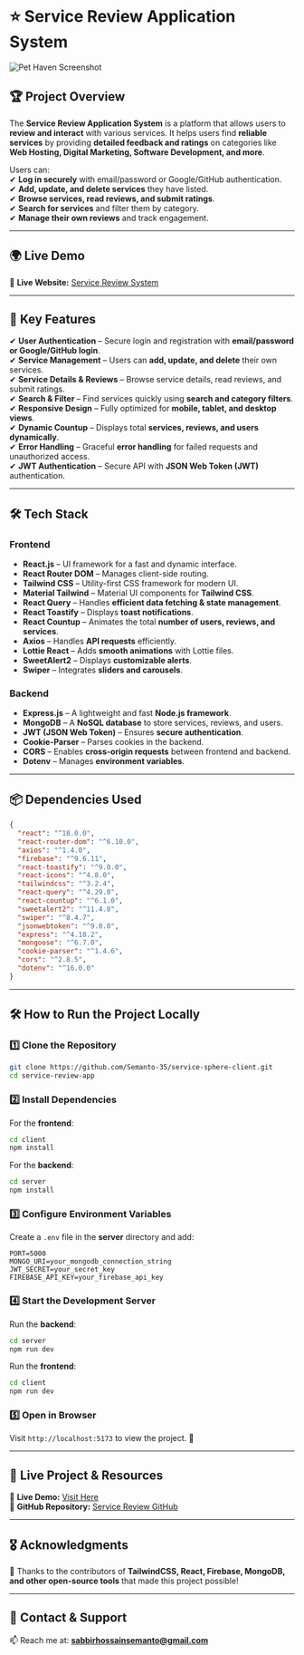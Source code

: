 

# ⭐ **Service Review Application System**  

![Pet Haven Screenshot](https://i.ibb.co/bMFJqDsc/Screenshot-2025-02-05-192137.png)
 

## 🏆 **Project Overview**  
The **Service Review Application System** is a platform that allows users to **review and interact** with various services. It helps users find **reliable services** by providing **detailed feedback and ratings** on categories like **Web Hosting, Digital Marketing, Software Development, and more**.  

Users can:  
✔ **Log in securely** with email/password or Google/GitHub authentication.  
✔ **Add, update, and delete services** they have listed.  
✔ **Browse services, read reviews, and submit ratings**.  
✔ **Search for services** and filter them by category.  
✔ **Manage their own reviews** and track engagement.  

---

## 🌍 **Live Demo**  
🔗 **Live Website:** [Service Review System](https://service-sphere-3137f.web.app/)   

---

## 🚀 **Key Features**  
✔ **User Authentication** – Secure login and registration with **email/password or Google/GitHub login**.  
✔ **Service Management** – Users can **add, update, and delete** their own services.  
✔ **Service Details & Reviews** – Browse service details, read reviews, and submit ratings.  
✔ **Search & Filter** – Find services quickly using **search and category filters**.  
✔ **Responsive Design** – Fully optimized for **mobile, tablet, and desktop views**.  
✔ **Dynamic Countup** – Displays total **services, reviews, and users dynamically**.  
✔ **Error Handling** – Graceful **error handling** for failed requests and unauthorized access.  
✔ **JWT Authentication** – Secure API with **JSON Web Token (JWT)** authentication.  

---

## 🛠️ **Tech Stack**  

### **Frontend**  
- **React.js** – UI framework for a fast and dynamic interface.  
- **React Router DOM** – Manages client-side routing.  
- **Tailwind CSS** – Utility-first CSS framework for modern UI.  
- **Material Tailwind** – Material UI components for **Tailwind CSS**.  
- **React Query** – Handles **efficient data fetching & state management**.  
- **React Toastify** – Displays **toast notifications**.  
- **React Countup** – Animates the total **number of users, reviews, and services**.  
- **Axios** – Handles **API requests** efficiently.  
- **Lottie React** – Adds **smooth animations** with Lottie files.  
- **SweetAlert2** – Displays **customizable alerts**.  
- **Swiper** – Integrates **sliders and carousels**.  

### **Backend**  
- **Express.js** – A lightweight and fast **Node.js framework**.  
- **MongoDB** – A **NoSQL database** to store services, reviews, and users.  
- **JWT (JSON Web Token)** – Ensures **secure authentication**.  
- **Cookie-Parser** – Parses cookies in the backend.  
- **CORS** – Enables **cross-origin requests** between frontend and backend.  
- **Dotenv** – Manages **environment variables**.  

---

## 📦 **Dependencies Used**  

```json
{
  "react": "^18.0.0",
  "react-router-dom": "^6.10.0",
  "axios": "^1.4.0",
  "firebase": "^9.6.11",
  "react-toastify": "^9.0.0",
  "react-icons": "^4.8.0",
  "tailwindcss": "^3.2.4",
  "react-query": "^4.29.0",
  "react-countup": "^6.1.0",
  "sweetalert2": "^11.4.8",
  "swiper": "^8.4.7",
  "jsonwebtoken": "^9.0.0",
  "express": "^4.18.2",
  "mongoose": "^6.7.0",
  "cookie-parser": "^1.4.6",
  "cors": "^2.8.5",
  "dotenv": "^16.0.0"
}
```

---

## 🛠️ **How to Run the Project Locally**  

### **1️⃣ Clone the Repository**  
```bash
git clone https://github.com/Semanto-35/service-sphere-client.git
cd service-review-app
```

### **2️⃣ Install Dependencies**  
For the **frontend**:  
```bash
cd client
npm install
```
For the **backend**:  
```bash
cd server
npm install
```

### **3️⃣ Configure Environment Variables**  
Create a `.env` file in the **server** directory and add:  
```env
PORT=5000
MONGO_URI=your_mongodb_connection_string
JWT_SECRET=your_secret_key
FIREBASE_API_KEY=your_firebase_api_key
```

### **4️⃣ Start the Development Server**  
Run the **backend**:  
```bash
cd server
npm run dev
```
Run the **frontend**:  
```bash
cd client
npm run dev
```

### **5️⃣ Open in Browser**  
Visit `http://localhost:5173` to view the project. 🚀  

---

## 🔗 **Live Project & Resources**  
🔗 **Live Demo:** [Visit Here](https://service-sphere-3137f.web.app/)  
📂 **GitHub Repository:** [Service Review GitHub](https://github.com/Semanto-35/service-sphere-client)  

---

## 🎖 **Acknowledgments**  
🙏 Thanks to the contributors of **TailwindCSS, React, Firebase, MongoDB, and other open-source tools** that made this project possible!  

---

## 📧 **Contact & Support**  
📫 Reach me at: [**sabbirhossainsemanto@gmail.com**](mailto:sabbirhossainsemanto@gmail.com)  

